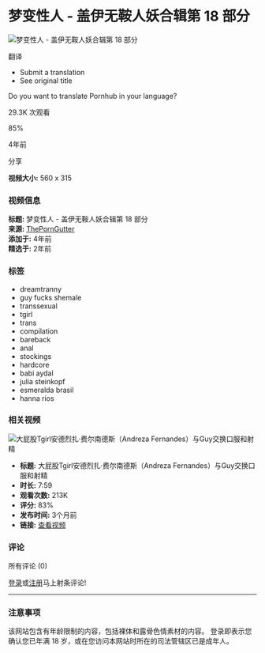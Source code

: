 # 梦变性人 - 盖伊无鞍人妖合辑第 18 部分

![梦变性人 - 盖伊无鞍人妖合辑第 18 部分](https://ei.phncdn.com/videos/202005/27/318066201/original/(m=eafTGgaaaa)(mh=6ybU9KJpbHWeU84Q)8.jpg)

翻译

-   Submit a translation
-   See original title

Do you want to translate Pornhub in your language?

29.3K 次观看

85%

4年前

分享

**视频大小:** 560 x 315

### 视频信息

**标题:** 梦变性人 - 盖伊无鞍人妖合辑第 18 部分  
**来源:** [ThePornGutter](https://www.pornhub.com)  
**添加于:** 4年前  
**精选于:** 2年前  

### 标签

-   dreamtranny
-   guy fucks shemale
-   transsexual
-   tgirl
-   trans
-   compilation
-   bareback
-   anal
-   stockings
-   hardcore
-   babi aydal
-   julia steinkopf
-   esmeralda brasil
-   hanna rios

### 相关视频

![大屁股Tgirl安德烈扎·费尔南德斯（Andreza Fernandes）与Guy交换口服和射精](https://ei.phncdn.com/videos/202411/08/460249281/original/(m=edLTGgaaaa)(mh=hQ8e6dNtJYWqGesM)14.jpg)

-   **标题:** 大屁股Tgirl安德烈扎·费尔南德斯（Andreza Fernandes）与Guy交换口服和射精  
-   **时长:** 7:59  
-   **观看次数:** 213K  
-   **评分:** 83%  
-   **发布时间:** 3个月前  
-   **链接:** [查看视频](https://www.pornhub.com/view_video.php?viewkey=672e3c94267cc)

### 评论

所有评论 (0)

[登录](https://www.pornhub.com/login)或[注册](https://www.pornhub.com/user/create_account_select)马上射条评论!

---

### 注意事项

该网站包含有年龄限制的内容，包括裸体和露骨色情素材的内容。 登录即表示您确认您已年满 18 岁，或在您访问本网站时所在的司法管辖区已是成年人。